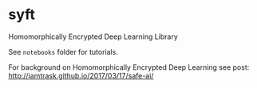 # syft
Homomorphically Encrypted Deep Learning Library

See `notebooks` folder for tutorials.

For background on Homomorphically Encrypted Deep Learning see post: http://iamtrask.github.io/2017/03/17/safe-ai/
